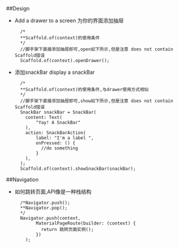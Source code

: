 ##Design

- Add a drawer to a screen 为你的界面添加抽屉

		/*
		**Scaffold.of(context)的使用条件
		*/
		//脚手架下直接添加抽屉即可,open如下所示,但是注意 does not contain Scaffold错误
		Scaffold.of(context).openDrawer();
	
- 添加snackBar display a snackBar

		/*
		**Scaffold.of(context)的使用条件,与drawer使用方式相似
		*/
		//脚手架下直接添加抽屉即可,show如下所示,但是注意 does not contain Scaffold错误
		SnackBar snackBar = SnackBar(
	      content: Text(
	          "Yay! A SnackBar"
	      ),
	      action: SnackBarAction(
	          label: "I'm a label ",
	          onPressed: () {
	            //do something
	          }
	      ),
	    );
		Scaffold.of(context).showSnackBar(snackBar);

##Navigation
- 如何跳转页面,API像是一种栈结构

		/*Navigator.push();
		**Navigator.pop();
		*/
		Navigator.push(context,
              MaterialPageRoute(builder: (context) {
                return 跳转页面实例();
              })
          );